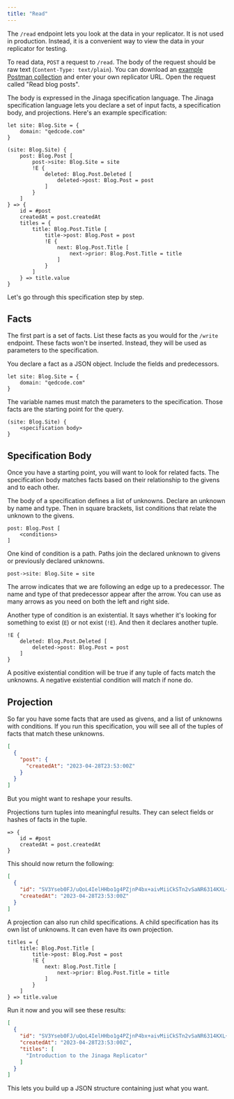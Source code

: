 ```yaml
---
title: "Read"
---
```


The `/read` endpoint lets you look at the data in your replicator.
It is not used in production.
Instead, it is a convenient way to view the data in your replicator for testing.

To read data, `POST` a request to `/read`.
The body of the request should be raw text (`Content-Type: text/plain`).
You can download an <a href="/Jinaga%20Blog%20Example.postman_collection.json" download>example Postman collection</a> and enter your own replicator URL.
Open the request called "Read blog posts".

The body is expressed in the Jinaga specification language.
The Jinaga specification language lets you declare a set of input facts, a specification body, and projections.
Here's an example specification:

```specification
let site: Blog.Site = {
    domain: "qedcode.com"
}

(site: Blog.Site) {
    post: Blog.Post [
        post->site: Blog.Site = site
        !E {
            deleted: Blog.Post.Deleted [
                deleted->post: Blog.Post = post
            ]
        }
    ]
} => {
    id = #post
    createdAt = post.createdAt
    titles = {
        title: Blog.Post.Title [
            title->post: Blog.Post = post
            !E {
                next: Blog.Post.Title [
                    next->prior: Blog.Post.Title = title
                ]
            }
        ]
    } => title.value
}
```

Let's go through this specification step by step.

## Facts

The first part is a set of facts.
List these facts as you would for the `/write` endpoint.
These facts won't be inserted.
Instead, they will be used as parameters to the specification.

You declare a fact as a JSON object.
Include the fields and predecessors.

```specification
let site: Blog.Site = {
    domain: "qedcode.com"
}
```

The variable names must match the parameters to the specification.
Those facts are the starting point for the query.

```specification
(site: Blog.Site) {
    <specification body>
}
```

## Specification Body

Once you have a starting point, you will want to look for related facts.
The specification body matches facts based on their relationship to the givens and to each other.

The body of a specification defines a list of unknowns.
Declare an unknown by name and type.
Then in square brackets, list conditions that relate the unknown to the givens.

```specification
post: Blog.Post [
    <conditions>
]
```

One kind of condition is a path.
Paths join the declared unknown to givens or previously declared unknowns.

```specification
post->site: Blog.Site = site
```

The arrow indicates that we are following an edge up to a predecessor.
The name and type of that predecessor appear after the arrow.
You can use as many arrows as you need on both the left and right side.

Another type of condition is an existential.
It says whether it's looking for something to exist (`E`) or not exist (`!E`).
And then it declares another tuple.

```specification
!E {
    deleted: Blog.Post.Deleted [
        deleted->post: Blog.Post = post
    ]
}
```

A positive existential condition will be true if any tuple of facts match the unknowns.
A negative existential condition will match if none do.

## Projection

So far you have some facts that are used as givens, and a list of unknowns with conditions.
If you run this specification, you will see all of the tuples of facts that match these unknowns.

```json
[
  {
    "post": {
      "createdAt": "2023-04-28T23:53:00Z"
    }
  }
]
```

But you might want to reshape your results.

Projections turn tuples into meaningful results.
They can select fields or hashes of facts in the tuple.

```specification
=> {
    id = #post
    createdAt = post.createdAt
}
```

This should now return the following:

```json
[
  {
    "id": "SV3Yseb0FJ/uQoL4IelHHbo1g4PZjnP4bx+aivMiiCkSTn2vSaNR6314KXL+PgO9lX9jmJzWoZABTRHjiFHWdQ==",
    "createdAt": "2023-04-28T23:53:00Z"
  }
]
```

A projection can also run child specifications.
A child specification has its own list of unknowns.
It can even have its own projection.

```specification
titles = {
    title: Blog.Post.Title [
        title->post: Blog.Post = post
        !E {
            next: Blog.Post.Title [
                next->prior: Blog.Post.Title = title
            ]
        }
    ]
} => title.value
```

Run it now and you will see these results:

```json
[
  {
    "id": "SV3Yseb0FJ/uQoL4IelHHbo1g4PZjnP4bx+aivMiiCkSTn2vSaNR6314KXL+PgO9lX9jmJzWoZABTRHjiFHWdQ==",
    "createdAt": "2023-04-28T23:53:00Z",
    "titles": [
      "Introduction to the Jinaga Replicator"
    ]
  }
]
```

This lets you build up a JSON structure containing just what you want.
